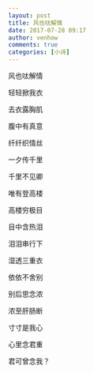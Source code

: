```yaml
---
layout: post
title: 风也呔解情
date: 2017-07-28 09:17
author: venhow
comments: true
categories: [小诗]
---
```

风也呔解情

轻轻掀我衣

去衣露胸肌

腹中有真意

纤纤织情丝

一夕传千里

千里不见卿

唯有登高楼

高楼穷极目

目中含热泪

泪泪串行下

湿透三重衣

依依不舍别

别后思念浓

浓至肝肠断

寸寸是我心

心里念君重

君可曾念我？
